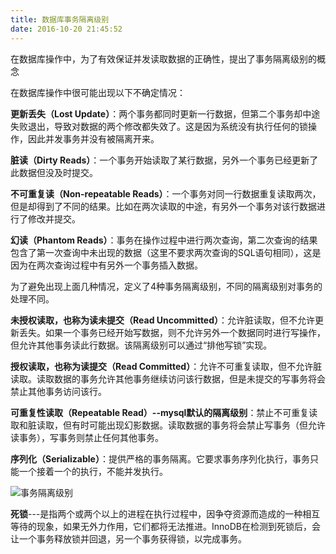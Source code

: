 ```yaml
---
title: 数据库事务隔离级别
date: 2016-10-20 21:45:52
---
```

在数据库操作中，为了有效保证并发读取数据的正确性，提出了事务隔离级别的概念

在数据库操作中很可能出现以下不确定情况：

**更新丢失（Lost Update）**：两个事务都同时更新一行数据，但第二个事务却中途失败退出，导致对数据的两个修改都失效了。这是因为系统没有执行任何的锁操作，因此并发事务并没有被隔离开来。

**脏读（Dirty Reads）**：一个事务开始读取了某行数据，另外一个事务已经更新了此数据但没及时提交。

**不可重复读（Non-repeatable Reads）**：一个事务对同一行数据重复读取两次，但是却得到了不同的结果。比如在两次读取的中途，有另外一个事务对该行数据进行了修改并提交。

**幻读（Phantom Reads）**：事务在操作过程中进行两次查询，第二次查询的结果包含了第一次查询中未出现的数据（这里不要求两次查询的SQL语句相同），这是因为在两次查询过程中有另外一个事务插入数据。

为了避免出现上面几种情况，定义了4种事务隔离级别，不同的隔离级别对事务的处理不同。

**未授权读取，也称为读未提交（Read Uncommitted）**：允许脏读取，但不允许更新丢失。如果一个事务已经开始写数据，则不允许另外一个数据同时进行写操作，但允许其他事务读此行数据。该隔离级别可以通过“排他写锁”实现。

**授权读取，也称为读提交（Read Committed）**：允许不可重复读取，但不允许脏读取。读取数据的事务允许其他事务继续访问该行数据，但是未提交的写事务将会禁止其他事务访问该行。

**可重复性读取（Repeatable Read）--mysql默认的隔离级别**：禁止不可重复读取和脏读取，但有时可能出现幻影数据。读取数据的事务将会禁止写事务（但允许读事务），写事务则禁止任何其他事务。

**序列化（Serializable）**：提供严格的事务隔离。它要求事务序列化执行，事务只能一个接着一个的执行，不能并发执行。

![事务隔离级别](http://i2.kiimg.com/595056/dabcb0de993fc078.jpg)

**死锁**---是指两个或两个以上的进程在执行过程中，因争夺资源而造成的一种相互等待的现象，如果无外力作用，它们都将无法推进。InnoDB在检测到死锁后，会让一个事务释放锁并回退，另一个事务获得锁，以完成事务。